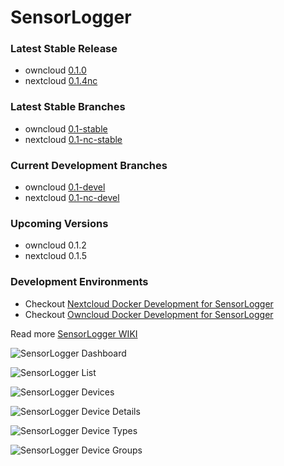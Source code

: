 # SensorLogger

### Latest Stable Release
- owncloud [0.1.0](https://github.com/alexstocker/sensorlogger/releases/tag/0.1.0)
- nextcloud [0.1.4nc](https://github.com/alexstocker/sensorlogger/releases/tag/0.1.4nc)

### Latest Stable Branches
- owncloud [0.1-stable](https://github.com/alexstocker/sensorlogger/tree/0.1-stable)
- nextcloud [0.1-nc-stable](https://github.com/alexstocker/sensorlogger/tree/0.1-nc-stable)

### Current Development Branches
- owncloud [0.1-devel](https://github.com/alexstocker/sensorlogger/tree/0.1-devel)
- nextcloud [0.1-nc-devel](https://github.com/alexstocker/sensorlogger/tree/0.1-nc-devel)

### Upcoming Versions
- owncloud 0.1.2
- nextcloud 0.1.5

### Development Environments
* Checkout [Nextcloud Docker Development for SensorLogger](https://github.com/sensorlogger/nextcloud-docker-development)
* Checkout [Owncloud Docker Development for SensorLogger](https://github.com/sensorlogger/owncloud-docker-development)

Read more [SensorLogger WIKI](https://github.com/alexstocker/sensorlogger/wiki/)

![SensorLogger Dashboard](https://www.html5live.at/wp-content/uploads/2021/12/sensorlogger-dashboard_oc.png)

![SensorLogger List](https://www.html5live.at/wp-content/uploads/2021/12/sensorlogger-list-data_oc.png)

![SensorLogger Devices](https://www.html5live.at/wp-content/uploads/2021/12/sensorlogger-devices_oc.png)

![SensorLogger Device Details](https://www.html5live.at/wp-content/uploads/2021/12/sensorlogger-device-details_oc.png)

![SensorLogger Device Types](https://www.html5live.at/wp-content/uploads/2021/12/sensorlogger-device-types_oc.png)

![SensorLogger Device Groups](https://www.html5live.at/wp-content/uploads/2021/12/sensorlogger-device-groups_oc.png)

